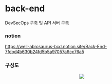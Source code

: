 # back-end
DevSecOps 구축 및 API 서버 구축

### notion
https://well-abrosaurus-bcd.notion.site/Back-End-7fcbd4b630b24fd5b5a97057a6cc76a5

### 구성도
<p align="center">
  <img src="https://user-images.githubusercontent.com/88534125/191064189-d075b828-7694-4ab0-9220-ec9f66d0121c.png">
</p>

